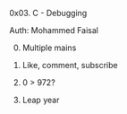 0x03. C - Debugging

Auth: Mohammed Faisal

0. Multiple mains

1. Like, comment, subscribe

2. 0 > 972?

3. Leap year
